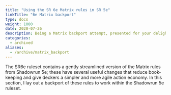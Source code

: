 ```yaml
---
title: "Using the SR 6e Matrix rules in SR 5e"
linkTitle: "6e Matrix backport"
type: docs  
weight: 1000
date: 2020-07-26
description: Being a Matrix backport attempt, presented for your delight (doubtful) and utility (maybe)
categories:
  - archived
aliases: 
  - /archive/matrix_backport
---
```

The SR6e ruleset contains a gently streamlined version of the Matrix rules from Shadowrun 5e; these have several useful changes that reduce book-keeping and give deckers a simpler and more agile action economy. In this section, I lay out a backport of these rules to work within the Shadowrun 5e ruleset.
